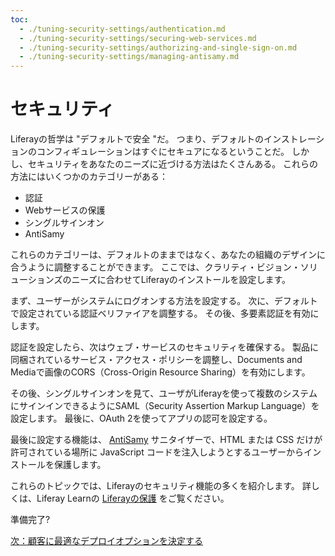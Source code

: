 ```yaml
---
toc:
  - ./tuning-security-settings/authentication.md
  - ./tuning-security-settings/securing-web-services.md
  - ./tuning-security-settings/authorizing-and-single-sign-on.md
  - ./tuning-security-settings/managing-antisamy.md
---
```

# セキュリティ

Liferayの哲学は "デフォルトで安全 "だ。 つまり、デフォルトのインストレーションのコンフィギュレーションはすぐにセキュアになるということだ。 しかし、セキュリティをあなたのニーズに近づける方法はたくさんある。 これらの方法にはいくつかのカテゴリーがある：

- 認証
- Webサービスの保護
- シングルサインオン
- AntiSamy

これらのカテゴリーは、デフォルトのままではなく、あなたの組織のデザインに合うように調整することができます。 ここでは、クラリティ・ビジョン・ソリューションズのニーズに合わせてLiferayのインストールを設定します。

まず、ユーザーがシステムにログオンする方法を設定する。 次に、デフォルトで設定されている認証ベリファイアを調整する。 その後、多要素認証を有効にします。

認証を設定したら、次はウェブ・サービスのセキュリティを確保する。 製品に同梱されているサービス・アクセス・ポリシーを調整し、Documents and Mediaで画像のCORS（Cross-Origin Resource Sharing）を有効にします。

その後、シングルサインオンを見て、ユーザがLiferayを使って複数のシステムにサインインできるようにSAML（Security Assertion Markup Language）を設定します。 最後に、OAuth 2を使ってアプリの認可を設定する。

最後に設定する機能は、 [AntiSamy](https://owasp.org/www-project-antisamy) サニタイザーで、HTML または CSS だけが許可されている場所に JavaScript コードを注入しようとするユーザーからインストールを保護します。

これらのトピックでは、Liferayのセキュリティ機能の多くを紹介します。 詳しくは、Liferay Learnの [Liferayの保護](https://learn.liferay.com/w/dxp/installation-and-upgrades/securing-liferay) をご覧ください。

準備完了?

[次：顧客に最適なデプロイオプションを決定する](./tuning-security-settings/authentication.md)

